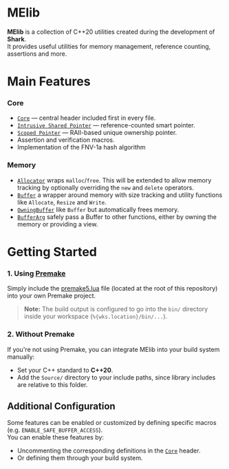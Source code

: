 # MElib

**MElib** is a collection of C++20 utilities created during the development of **Shark**.  
It provides useful utilities for memory management, reference counting, assertions and more.

# Main Features
### Core
- [`Core`](https://github.com/morlyno/MElib/blob/main/Source/MElib/Core/Core.h) — central header included first in every file.
- [`Intrusive Shared Pointer`](https://github.com/morlyno/MElib/blob/main/Source/MElib/Core/RefCounted.h) — reference-counted smart pointer.
- [`Scoped Pointer`](https://github.com/morlyno/MElib/blob/main/Source/MElib/Core/Scoped.h) — RAII-based unique ownership pointer.
- Assertion and verification macros.
- Implementation of the FNV-1a hash algorithm

### Memory
- [`Allocator`](https://github.com/morlyno/MElib/blob/main/Source/MElib/Memory/Allocator.h) wraps `malloc`/`free`. This will be extended to allow memory tracking by optionally overriding the `new` and `delete` operators.
- [`Buffer`](https://github.com/morlyno/MElib/blob/main/Source/MElib/Memory/Buffer.h#L12) a wrapper around memory with size tracking and utility functions like `Allocate`, `Resize` and `Write`.
- [`OwningBuffer`](https://github.com/morlyno/MElib/blob/main/Source/MElib/Memory/Buffer.h#L48) like `Buffer` but automatically frees memory.
- [`BufferArg`](https://github.com/morlyno/MElib/blob/main/Source/MElib/Memory/Buffer.h#L81) safely pass a Buffer to other functions, either by owning the memory or providing a view.

# Getting Started

### 1. Using [Premake](https://premake.github.io/)
Simply include the [premake5.lua](https://github.com/morlyno/MElib/blob/main/premake5.lua) file (located at the root of this repository) into your own Premake project.  
> **Note:** The build output is configured to go into the `bin/` directory inside your workspace (`%{wks.location}/bin/...`).

### 2. Without Premake
If you're not using Premake, you can integrate MElib into your build system manually:
- Set your C++ standard to **C++20**.
- Add the `Source/` directory to your include paths, since library includes are relative to this folder.

## Additional Configuration
Some features can be enabled or customized by defining specific macros (e.g. `ENABLE_SAFE_BUFFER_ACCESS`).  
You can enable these features by:
- Uncommenting the corresponding definitions in the [`Core`](https://github.com/morlyno/MElib/blob/main/Source/MElib/Core/Core.h#L94) header.
- Or defining them through your build system.
